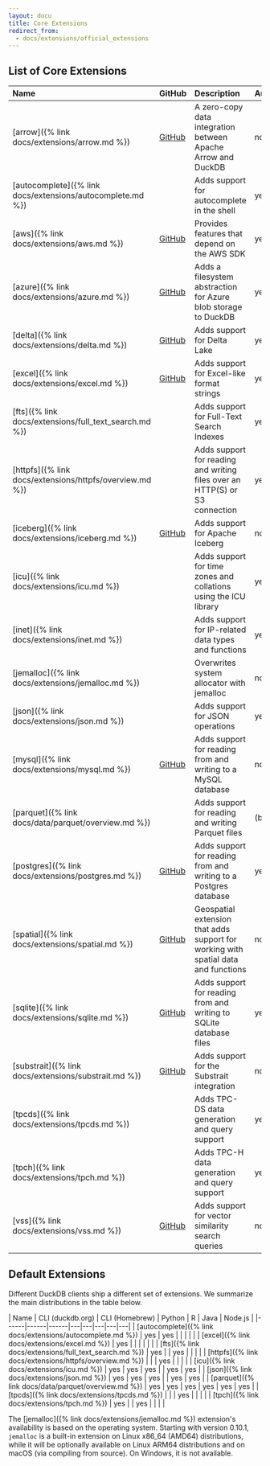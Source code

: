 ```yaml
---
layout: docu
title: Core Extensions
redirect_from:
  - docs/extensions/official_extensions 
---
```


## List of Core Extensions

| Name                         | GitHub                                                                           | Description                                                                        | Autoloadable  | Aliases                 |
|:-----------------------------|----------------------------------------------------------------------------------|:-----------------------------------------------------------------------------------|:--------------|:------------------------|
| [arrow]({% link docs/extensions/arrow.md %})               | [<span class="github">GitHub</span>](https://github.com/duckdb/arrow)            | A zero-copy data integration between Apache Arrow and DuckDB                       | no            |                         |
| [autocomplete]({% link docs/extensions/autocomplete.md %}) |                                                                                  | Adds support for autocomplete in the shell                                         | yes           |                         |
| [aws]({% link docs/extensions/aws.md %})                   | [<span class="github">GitHub</span>](https://github.com/duckdb/duckdb_aws)       | Provides features that depend on the AWS SDK                                       | yes           |                         |
| [azure]({% link docs/extensions/azure.md %})               | [<span class="github">GitHub</span>](https://github.com/duckdb/duckdb_azure)     | Adds a filesystem abstraction for Azure blob storage to DuckDB                     | yes           |                         |
| [delta]({% link docs/extensions/delta.md %})               | [<span class="github">GitHub</span>](https://github.com/duckdb/duckdb_delta)     | Adds support for Delta Lake                                                        | yes           |                         |
| [excel]({% link docs/extensions/excel.md %})               | [<span class="github">GitHub</span>](https://github.com/duckdb/duckdb_excel)     | Adds support for Excel-like format strings                                         | yes           |                         |
| [fts]({% link docs/extensions/full_text_search.md %})      |                                                                                  | Adds support for Full-Text Search Indexes                                          | yes           |                         |
| [httpfs]({% link docs/extensions/httpfs/overview.md %})             |                                                                                  | Adds support for reading and writing files over an HTTP(S) or S3 connection        | yes           | http, https, s3         |
| [iceberg]({% link docs/extensions/iceberg.md %})           | [<span class="github">GitHub</span>](https://github.com/duckdb/duckdb_iceberg)   | Adds support for Apache Iceberg                                                    | no            |                         |
| [icu]({% link docs/extensions/icu.md %})                   |                                                                                  | Adds support for time zones and collations using the ICU library                   | yes           |                         |
| [inet]({% link docs/extensions/inet.md %})                 |                                                                                  | Adds support for IP-related data types and functions                               | yes           |                         |
| [jemalloc]({% link docs/extensions/jemalloc.md %})         |                                                                                  | Overwrites system allocator with jemalloc                                          | no            |                         |
| [json]({% link docs/extensions/json.md %})                 |                                                                                  | Adds support for JSON operations                                                   | yes           |                         |
| [mysql]({% link docs/extensions/mysql.md %})               | [<span class="github">GitHub</span>](https://github.com/duckdb/duckdb_mysql)     | Adds support for reading from and writing to a MySQL database                      | no            |                         |
| [parquet]({% link docs/data/parquet/overview.md %})           |                                                                                  | Adds support for reading and writing Parquet files                                 | (built-in)    |                         |
| [postgres]({% link docs/extensions/postgres.md %})         | [<span class="github">GitHub</span>](https://github.com/duckdb/postgres_scanner) | Adds support for reading from and writing to a Postgres database                   | yes           | postgres_scanner        |
| [spatial]({% link docs/extensions/spatial.md %})           | [<span class="github">GitHub</span>](https://github.com/duckdb/duckdb_spatial)   | Geospatial extension that adds support for working with spatial data and functions | no            |                         |
| [sqlite]({% link docs/extensions/sqlite.md %})             | [<span class="github">GitHub</span>](https://github.com/duckdb/sqlite_scanner)   | Adds support for reading from and writing to SQLite database files                 | yes           | sqlite_scanner, sqlite3 |
| [substrait]({% link docs/extensions/substrait.md %})       | [<span class="github">GitHub</span>](https://github.com/duckdb/substrait)        | Adds support for the Substrait integration                                         | no            |                         |
| [tpcds]({% link docs/extensions/tpcds.md %})               |                                                                                  | Adds TPC-DS data generation and query support                                      | yes           |                         |
| [tpch]({% link docs/extensions/tpch.md %})                 |                                                                                  | Adds TPC-H data generation and query support                                       | yes           |                         |
| [vss]({% link docs/extensions/vss.md %})                   | [<span class="github">GitHub</span>](https://github.com/duckdb/duckdb_vss)       | Adds support for vector similarity search queries                                  | no            |                         |

## Default Extensions

Different DuckDB clients ship a different set of extensions.
We summarize the main distributions in the table below.

<div class="narrow_table"></div>

| Name | CLI (duckdb.org) | CLI (Homebrew) | Python | R | Java | Node.js |
|------|------|------|---|---|---|---|---|
| [autocomplete]({% link docs/extensions/autocomplete.md %}) | yes | yes |     |     |     |     |
| [excel]({% link docs/extensions/excel.md %})               | yes |     |     |     |     |     |
| [fts]({% link docs/extensions/full_text_search.md %})      | yes |     | yes |     |     |     |
| [httpfs]({% link docs/extensions/httpfs/overview.md %})             |     |     | yes |     |     |     |
| [icu]({% link docs/extensions/icu.md %})                   | yes | yes | yes |     | yes | yes |
| [json]({% link docs/extensions/json.md %})                 | yes | yes | yes |     | yes | yes |
| [parquet]({% link docs/data/parquet/overview.md %})           | yes | yes | yes | yes | yes | yes |
| [tpcds]({% link docs/extensions/tpcds.md %})               |     |     | yes |     |     |     |
| [tpch]({% link docs/extensions/tpch.md %})                 | yes |     | yes |     |     |     |

The [jemalloc]({% link docs/extensions/jemalloc.md %}) extension's availability is based on the operating system.
Starting with version 0.10.1, `jemalloc` is a built-in extension on Linux x86_64 (AMD64) distributions, while it will be optionally available on Linux ARM64 distributions and on macOS (via compiling from source).
On Windows, it is not available.
